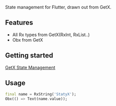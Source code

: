 <!--
This README describes the package. If you publish this package to pub.dev,
this README's contents appear on the landing page for your package.

For information about how to write a good package README, see the guide for
[writing package pages](https://dart.dev/guides/libraries/writing-package-pages).

For general information about developing packages, see the Dart guide for
[creating packages](https://dart.dev/guides/libraries/create-library-packages)
and the Flutter guide for
[developing packages and plugins](https://flutter.dev/developing-packages).
-->

State management for Flutter, drawn out from GetX.

## Features

- All Rx types from GetX(RxInt, RxList..)
- Obx from GetX

## Getting started

[GetX State Management](https://github.com/jonataslaw/getx#state-management)

## Usage

```dart
final name = RxString('StatyX');
Obx(() => Text(name.value));
```